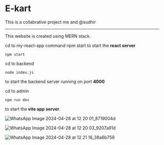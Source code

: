 # E-kart

This is a collabrative project me and @sudhir
<hr>

This website is created using MERN stack.

cd to my-react-app
command npm start to start the <b>react server</b>
```
npm start
```

cd to backend

```
node index.js
```
to start the backend server running on port <b>4000</b>

cd to admin

```
npm run dev
```
to start the<b> vite app server</b>.






![WhatsApp Image 2024-04-28 at 12 20 01_8719004d](https://github.com/g-sudhir/E-kart/assets/155182564/bf2a36a3-94a6-4948-882e-831a62b6acc9)


![WhatsApp Image 2024-04-28 at 12 20 03_9207a91d](https://github.com/g-sudhir/E-kart/assets/155182564/0446b789-fdf8-41f9-ad52-5956b07e6445)

![WhatsApp Image 2024-04-28 at 12 21 16_38a6b759](https://github.com/g-sudhir/E-kart/assets/155182564/25c422a1-d018-4170-a597-a3bd7fff3f76)
